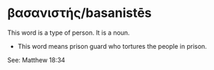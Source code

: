 # βασανιστής/basanistēs 
This word is a type of person. It is a noun. 

* This word means prison guard who tortures the people in prison.

See: Matthew 18:34

